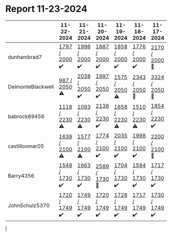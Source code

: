 # Report 11-23-2024
| | 11-22-2024 | 11-21-2024 | 11-20-2024 | 11-19-2024 | 11-18-2024 | 11-17-2024 | 11-16-2024 |
| --- | --- | --- | --- | --- | --- | --- | --- |
| dunhambrad7 | [1797 / 2000](https://www.myfitnesspal.com/food/diary/dunhambrad7?date=2024-11-22) :heavy_check_mark: | [1996 / 2000](https://www.myfitnesspal.com/food/diary/dunhambrad7?date=2024-11-21) :heavy_check_mark: | [1887 / 2000](https://www.myfitnesspal.com/food/diary/dunhambrad7?date=2024-11-20) :heavy_check_mark: | [1858 / 2000](https://www.myfitnesspal.com/food/diary/dunhambrad7?date=2024-11-19) :heavy_check_mark: | [1776 / 2000](https://www.myfitnesspal.com/food/diary/dunhambrad7?date=2024-11-18) :heavy_check_mark: | [2170 / 2000](https://www.myfitnesspal.com/food/diary/dunhambrad7?date=2024-11-17) :no_entry_sign: | [1744 / 2000](https://www.myfitnesspal.com/food/diary/dunhambrad7?date=2024-11-16) :heavy_check_mark: |
| DelmonteBlackwell | [987 / 2050](https://www.myfitnesspal.com/food/diary/DelmonteBlackwell?date=2024-11-22) :warning: | [2038 / 2050](https://www.myfitnesspal.com/food/diary/DelmonteBlackwell?date=2024-11-21) :heavy_check_mark: | [1997 / 2050](https://www.myfitnesspal.com/food/diary/DelmonteBlackwell?date=2024-11-20) :heavy_check_mark: | [1575 / 2050](https://www.myfitnesspal.com/food/diary/DelmonteBlackwell?date=2024-11-19) :warning: | [2343 / 2050](https://www.myfitnesspal.com/food/diary/DelmonteBlackwell?date=2024-11-18) :no_entry_sign: | [3324 / 2050](https://www.myfitnesspal.com/food/diary/DelmonteBlackwell?date=2024-11-17) :no_entry_sign: | [2922 / 2050](https://www.myfitnesspal.com/food/diary/DelmonteBlackwell?date=2024-11-16) :no_entry_sign: |
| babrock89456 | [1118 / 2230](https://www.myfitnesspal.com/food/diary/babrock89456?date=2024-11-22) :warning: | [1093 / 2230](https://www.myfitnesspal.com/food/diary/babrock89456?date=2024-11-21) :warning: | [2136 / 2230](https://www.myfitnesspal.com/food/diary/babrock89456?date=2024-11-20) :heavy_check_mark: | [1658 / 2230](https://www.myfitnesspal.com/food/diary/babrock89456?date=2024-11-19) :warning: | [1510 / 2230](https://www.myfitnesspal.com/food/diary/babrock89456?date=2024-11-18) :warning: | [1854 / 2230](https://www.myfitnesspal.com/food/diary/babrock89456?date=2024-11-17) :heavy_check_mark: | [2160 / 2230](https://www.myfitnesspal.com/food/diary/babrock89456?date=2024-11-16) :heavy_check_mark: |
| castilloomar05 | [1639 / 2100](https://www.myfitnesspal.com/food/diary/castilloomar05?date=2024-11-22) :warning: | [1577 / 2100](https://www.myfitnesspal.com/food/diary/castilloomar05?date=2024-11-21) :warning: | [1774 / 2100](https://www.myfitnesspal.com/food/diary/castilloomar05?date=2024-11-20) :heavy_check_mark: | [2035 / 2100](https://www.myfitnesspal.com/food/diary/castilloomar05?date=2024-11-19) :heavy_check_mark: | [1998 / 2100](https://www.myfitnesspal.com/food/diary/castilloomar05?date=2024-11-18) :heavy_check_mark: | [2200 / 2100](https://www.myfitnesspal.com/food/diary/castilloomar05?date=2024-11-17) :no_entry_sign: | [2077 / 2100](https://www.myfitnesspal.com/food/diary/castilloomar05?date=2024-11-16) :heavy_check_mark: |
| Barry4356 | [1548 / 1730](https://www.myfitnesspal.com/food/diary/Barry4356?date=2024-11-22) :heavy_check_mark: | [1663 / 1730](https://www.myfitnesspal.com/food/diary/Barry4356?date=2024-11-21) :heavy_check_mark: | [2589 / 1730](https://www.myfitnesspal.com/food/diary/Barry4356?date=2024-11-20) :no_entry_sign: | [1704 / 1730](https://www.myfitnesspal.com/food/diary/Barry4356?date=2024-11-19) :heavy_check_mark: | [1584 / 1730](https://www.myfitnesspal.com/food/diary/Barry4356?date=2024-11-18) :heavy_check_mark: | [1717 / 1730](https://www.myfitnesspal.com/food/diary/Barry4356?date=2024-11-17) :heavy_check_mark: | [1677 / 1730](https://www.myfitnesspal.com/food/diary/Barry4356?date=2024-11-16) :heavy_check_mark: |
| JohnSchulz5370 | [1720 / 1749](https://www.myfitnesspal.com/food/diary/JohnSchulz5370?date=2024-11-22) :heavy_check_mark: | [1749 / 1749](https://www.myfitnesspal.com/food/diary/JohnSchulz5370?date=2024-11-21) :heavy_check_mark: | [1720 / 1749](https://www.myfitnesspal.com/food/diary/JohnSchulz5370?date=2024-11-20) :heavy_check_mark: | [1728 / 1749](https://www.myfitnesspal.com/food/diary/JohnSchulz5370?date=2024-11-19) :heavy_check_mark: | [1717 / 1749](https://www.myfitnesspal.com/food/diary/JohnSchulz5370?date=2024-11-18) :heavy_check_mark: | [1730 / 1749](https://www.myfitnesspal.com/food/diary/JohnSchulz5370?date=2024-11-17) :heavy_check_mark: | [1744 / 1749](https://www.myfitnesspal.com/food/diary/JohnSchulz5370?date=2024-11-16) :heavy_check_mark: |
|